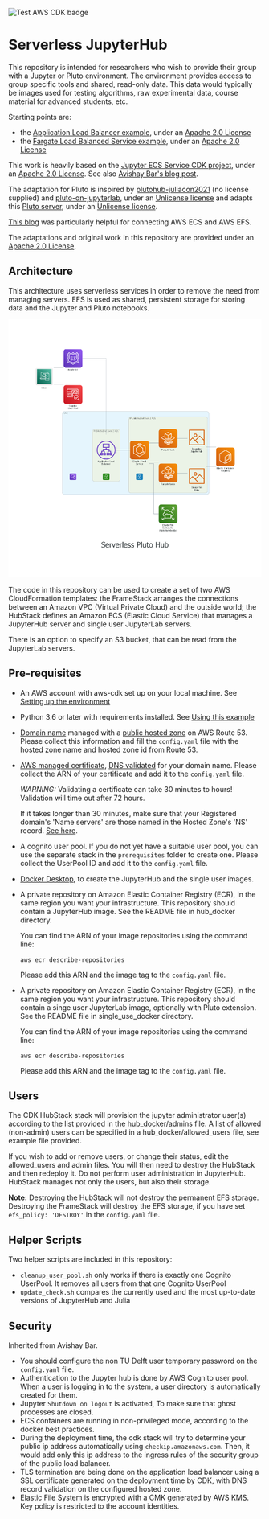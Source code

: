 ![Test AWS CDK badge](https://github.com/sebranchett/step-by-step/actions/workflows/run_tests.yml/badge.svg)

# Serverless JupyterHub

This repository is intended for researchers who wish to provide their group with a Jupyter or Pluto environment. The environment provides access to group specific tools and shared, read-only data. This data would typically be images used for testing algorithms, raw experimental data, course material for advanced students, etc.

Starting points are: 
* the [Application Load Balancer example](https://github.com/aws-samples/aws-cdk-examples/tree/master/python/application-load-balancer), under an [Apache 2.0 License](https://github.com/aws-samples/aws-cdk-examples/blob/master/LICENSE)
* the [Fargate Load Balanced Service example](https://github.com/aws-samples/aws-cdk-examples/tree/master/python/ecs/fargate-load-balanced-service), under an [Apache 2.0 License](https://github.com/aws-samples/aws-cdk-examples/blob/master/LICENSE)

This work is heavily based on the [Jupyter ECS Service CDK project](https://github.com/avishayil/jupyter-ecs-service), under an [Apache 2.0 License](https://github.com/sebranchett/serverless-jupyter-python/blob/main/LICENSE). See also [Avishay Bar's blog post](https://avishayil.medium.com/serverless-jupyter-hub-with-aws-fargate-and-cdk-2160154187a1).

The adaptation for Pluto is inspired by [plutohub-juliacon2021](https://github.com/barche/plutohub-juliacon2021) (no license supplied) and [pluto-on-jupyterlab](https://github.com/pankgeorg/pluto-on-jupyterlab), under an [Unlicense license](https://github.com/pankgeorg/pluto-on-jupyterlab/blob/master/LICENSE) and adapts this [Pluto server](https://github.com/fonsp/pluto-on-jupyterlab), under an [Unlicense license](https://github.com/fonsp/pluto-on-jupyterlab/blob/master/LICENSE).

[This blog](https://faun.pub/accessing-efs-as-a-non-root-user-inside-ecs-container-using-efs-access-point-74bcd9eff04f) was particularly helpful for connecting AWS ECS and AWS EFS.

The adaptations and original work in this repository are provided under an [Apache 2.0 License](LICENSE).

## Architecture

This architecture uses serverless services in order to remove the need from managing servers. EFS is used as shared, persistent storage for storing data and the Jupyter and Pluto notebooks.

![Jupyter on ECS Architecture](architecture_diagram/serverless_pluto_hub.png "Jupyter on ECS Architecture")

The code in this repository can be used to create a set of two AWS CloudFormation templates: the FrameStack arranges the connections between an Amazon VPC (Virtual Private Cloud) and the outside world; the HubStack defines an Amazon ECS (Elastic Cloud Service) that manages a JupyterHub server and single user JupyterLab servers.

There is an option to specify an S3 bucket, that can be read from the JupyterLab servers.

## Pre-requisites

- An AWS account with aws-cdk set up on your local machine. See [Setting up the environment](https://github.com/sebranchett/ec2-instance-python#setting-up-the-environment)
- Python 3.6 or later with requirements installed. See [Using this example](https://github.com/sebranchett/ec2-instance-python#using-this-example)
- [Domain name](https://docs.aws.amazon.com/Route53/latest/DeveloperGuide/getting-started.html) managed with a [public hosted zone](https://docs.aws.amazon.com/Route53/latest/DeveloperGuide/AboutHZWorkingWith.html) on AWS Route 53.
  Please collect this information and fill the `config.yaml` file with the hosted zone name and hosted zone id from Route 53.
- [AWS managed certificate](https://docs.aws.amazon.com/acm/latest/userguide/gs-acm-request-public.html), [DNS validated](https://docs.aws.amazon.com/acm/latest/userguide/dns-validation.html) for your domain name.
  Please collect the ARN of your certificate and add it to the `config.yaml` file.
  
  *WARNING:* Validating a certificate can take 30 minutes to hours! Validation will time out after 72 hours.
  
  If it takes longer than 30 minutes, make sure that your Registered domain's 'Name servers' are those named in the Hosted Zone's 'NS' record. [See here](https://stackoverflow.com/a/68703299/13237339).
- A cognito user pool. If you do not yet have a suitable user pool, you can use the separate stack in the `prerequisites` folder to create one. Please collect the UserPool ID and add it to the `config.yaml` file.
- [Docker Desktop](https://docs.docker.com/desktop/), to create the JupyterHub and the single user images.
- A private repository on Amazon Elastic Container Registry (ECR), in the same region you want your infrastructure. This repository should contain a JupyterHub image. See the README file in hub_docker directory.

  You can find the ARN of your image repositories using the command line:
  ```
  aws ecr describe-repositories
  ```
  Please add this ARN and the image tag to the `config.yaml` file.
- A private repository on Amazon Elastic Container Registry (ECR), in the same region you want your infrastructure. This repository should contain a singe user JupyterLab image, optionally with Pluto extension. See the README file in single_use_docker directory.

  You can find the ARN of your image repositories using the command line:
  ```
  aws ecr describe-repositories
  ```

  Please add this ARN and the image tag to the `config.yaml` file.

## Users
The CDK HubStack stack will provision the jupyter administrator user(s) according to the list provided in the hub_docker/admins file. A list of allowed (non-admin) users can be specified in a hub_docker/allowed_users file, see example file provided.

If you wish to add or remove users, or change their status, edit the allowed_users and admin files. You will then need to destroy the HubStack and then redeploy it. Do not perform user administration in JupyterHub. HubStack manages not only the users, but also their storage.

**Note:**
Destroying the HubStack will not destroy the permanent EFS storage. Destroying the FrameStack will destroy the EFS storage, if you have set `efs_policy: 'DESTROY'` in the `config.yaml` file.

## Helper Scripts
Two helper scripts are included in this repository:
- `cleanup_user_pool.sh` only works if there is exactly one Cognito UserPool. It removes all users from that one Cognito UserPool
- `update_check.sh` compares the currently used and the most up-to-date versions of JupyterHub and Julia

## Security

Inherited from Avishay Bar.
- You should configure the non TU Delft user temporary password on the `config.yaml` file.
- Authentication to the Jupyter hub is done by AWS Cognito user pool. When a user is logging in to the system, a user directory is automatically created for them.
- Jupyter `Shutdown on logout` is activated, To make sure that ghost processes are closed.
- ECS containers are running in non-privileged mode, according to the docker best practices.
- During the deployment time, the cdk stack will try to determine your public ip address automatically using `checkip.amazonaws.com`.
  Then, it would add only this ip address to the ingress rules of the security group of the public load balancer.
- TLS termination are being done on the application load balancer using a SSL certificate generated on the deployment time by CDK, with DNS record validation on the configured hosted zone.
- Elastic File System is encrypted with a CMK generated by AWS KMS. Key policy is restricted to the account identities.
